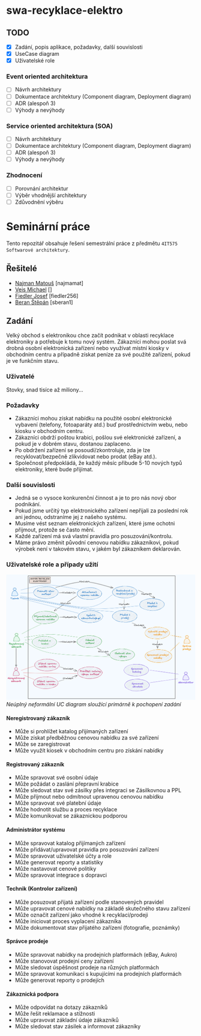 # swa-recyklace-elektro

## TODO
- [x] Zadání, popis aplikace, požadavky, další souvislosti
- [x] UseCase diagram
- [x] Uživatelské role

### Event oriented architektura
- [ ] Návrh architektury
- [ ] Dokumentace architektury (Component diagram, Deployment diagram)
- [ ] ADR (alespoň 3)
- [ ] Výhody a nevýhody

### Service oriented architektura (SOA)  
- [ ] Návrh architektury
- [ ] Dokumentace architektury (Component diagram, Deployment diagram)
- [ ] ADR (alespoň 3)
- [ ] Výhody a nevýhody

### Zhodnocení
- [ ] Porovnání architektur
- [ ] Výběr vhodnější architektury
- [ ] Zdůvodnění výběru

# Seminární práce
Tento repozitář obsahuje řešení semestrální práce z předmětu `4IT575 Softwarové architektury`.

## Řešitelé
- [Najman Matouš](https://github.com/najmamat) [najmamat]
- [Veis Michael](https://github.com/michaelveis) []
- [Fiedler Josef](https://github.com/fiedler256) [fiedler256]
- [Beran Štěpán](https://github.com/sberan1) [sberan1]

## Zadání
Velký obchod s elektronikou chce začít podnikat v oblasti recyklace elektroniky a potřebuje k tomu nový systém. Zákazníci mohou poslat svá drobná osobní elektronická zařízení nebo využívat místní kiosky v obchodním centru a případně získat peníze za své použité zařízení, pokud je ve funkčním stavu.

### Uživatelé
Stovky, snad tisíce až miliony...

### Požadavky
- Zákazníci mohou získat nabídku na použité osobní elektronické vybavení (telefony, fotoaparáty atd.) buď prostřednictvím webu, nebo kiosku v obchodním centru.
- Zákazníci obdrží poštou krabici, pošlou své elektronické zařízení, a pokud je v dobrém stavu, dostanou zaplaceno.
- Po obdržení zařízení se posoudí/zkontroluje, zda je lze recyklovat/bezpečně zlikvidovat nebo prodat (eBay atd.).
- Společnost předpokládá, že každý měsíc přibude 5-10 nových typů elektroniky, které bude přijímat.

### Další souvislosti
- Jedná se o vysoce konkurenční činnost a je to pro nás nový obor podnikání.
- Pokud jsme určitý typ elektronického zařízení nepřijali za poslední rok ani jednou, odstraníme jej z našeho systému.
- Musíme vést seznam elektronických zařízení, které jsme ochotni přijmout, protože se často mění.
- Každé zařízení má svá vlastní pravidla pro posuzování/kontrolu.
- Máme právo změnit původní cenovou nabídku zákazníkovi, pokud výrobek není v takovém stavu, v jakém byl zákazníkem deklarován.

### Uživatelské role a případy užití

![Use Case Diagram](diagrams/use-case/uc-diagram.png)
*Neúplný neformální UC diagram sloužící primárně k pochopení zadání*

#### Neregistrovaný zákazník
- Může si prohlížet katalog přijímaných zařízení
- Může získat předběžnou cenovou nabídku za své zařízení
- Může se zaregistrovat
- Může využít kiosek v obchodním centru pro získání nabídky

#### Registrovaný zákazník
- Může spravovat své osobní údaje
- Může požádat o zaslání přepravní krabice
- Může sledovat stav své zásilky přes integraci se Zásilkovnou a PPL
- Může přijmout nebo odmítnout upravenou cenovou nabídku
- Může spravovat své platební údaje
- Může hodnotit službu a proces recyklace
- Může komunikovat se zákaznickou podporou

#### Administrátor systému
- Může spravovat katalog přijímaných zařízení
- Může přidávat/upravovat pravidla pro posuzování zařízení
- Může spravovat uživatelské účty a role
- Může generovat reporty a statistiky
- Může nastavovat cenové politiky
- Může spravovat integrace s dopravci

#### Technik (Kontrolor zařízení)
- Může posuzovat přijatá zařízení podle stanovených pravidel
- Může upravovat cenové nabídky na základě skutečného stavu zařízení
- Může označit zařízení jako vhodné k recyklaci/prodeji
- Může iniciovat proces vyplacení zákazníka
- Může dokumentovat stav přijatého zařízení (fotografie, poznámky)

#### Správce prodeje
- Může spravovat nabídky na prodejních platformách (eBay, Aukro)
- Může stanovovat prodejní ceny zařízení
- Může sledovat úspěšnost prodeje na různých platformách
- Může spravovat komunikaci s kupujícími na prodejních platformách
- Může generovat reporty o prodejích

#### Zákaznická podpora
- Může odpovídat na dotazy zákazníků
- Může řešit reklamace a stížnosti
- Může upravovat základní údaje zákazníků
- Může sledovat stav zásilek a informovat zákazníky

